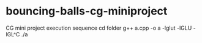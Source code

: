 # bouncing-balls-cg-miniproject
CG mini project
execution sequence
cd folder
g++ a.cpp -o a -lglut -lGLU -lGL^C
./a
